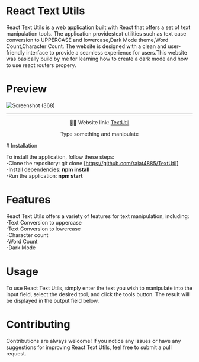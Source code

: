 # React Text Utils

React Text Utils is a web application built with React that offers a set of text manipulation tools. The application providestext utilities such as text case conversion to UPPERCASE and lowercase,Dark Mode theme,Word Count,Character Count. The website is designed with a clean and user-friendly interface to provide a seamless experience for users.This website was basically build by me for learning how to create a dark mode and how to use react routers propery.

# Preview
![Screenshot (368)](https://github.com/rajat4885/TextUtil/assets/100342306/d3f3d61b-a62a-4a74-ae33-30582b817757)
<hr>

<p align="center">
    👨‍💻 Website link:
    <a href="https://textutilllll.netlify.app/"> TextUtil </a>
</p>

<p align="center">
    Type something and manipulate
</p>
# Installation

To install the application, follow these steps:  
-Clone the repository: git clone [https://github.com/rajat4885/TextUtil]<br>
-Install dependencies:<b> npm install </b> <br>
-Run the application:<b> npm start</b><br>

# Features

React Text Utils offers a variety of features for text manipulation, including:  
-Text Conversion to uppercase <br>
-Text Conversion to lowercase<br>
-Character count<br>
-Word Count<br>
-Dark Mode<br>

# Usage
To use React Text Utils, simply enter the text you wish to manipulate into the input field, select the desired tool, and click the tools button. The result will be displayed in the output field below.

# Contributing

Contributions are always welcome! If you notice any issues or have any suggestions for improving React Text Utils, feel free to submit a pull request.

